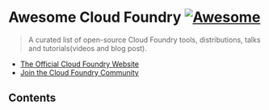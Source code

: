 # Awesome Cloud Foundry [![Awesome](https://awesome.re/badge.svg)](https://github.com/sindresorhus/awesome)

> A curated list of open-source Cloud Foundry tools, distributions, talks and tutorials(videos and blog post).


- [The Official Cloud Foundry Website](https://cloudfoundry.org)
- [Join the Cloud Foundry Community](https://slack.cloudfoundry.org)


## Contents

